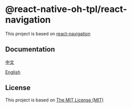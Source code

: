 # @react-native-oh-tpl/react-navigation

This project is based on [react-navigation](https://github.com/react-navigation/react-navigation/tree/6.x)

## Documentation

[中文](https://gitee.com/react-native-oh-library/usage-docs/blob/master/zh-cn/react-navigation.md)

[English](https://gitee.com/react-native-oh-library/usage-docs/blob/master/en/react-navigation.md)

## License

This project is based on [The MIT License (MIT)](https://github.com/react-navigation/react-navigation/blob/6.x/packages/core/LICENSE)